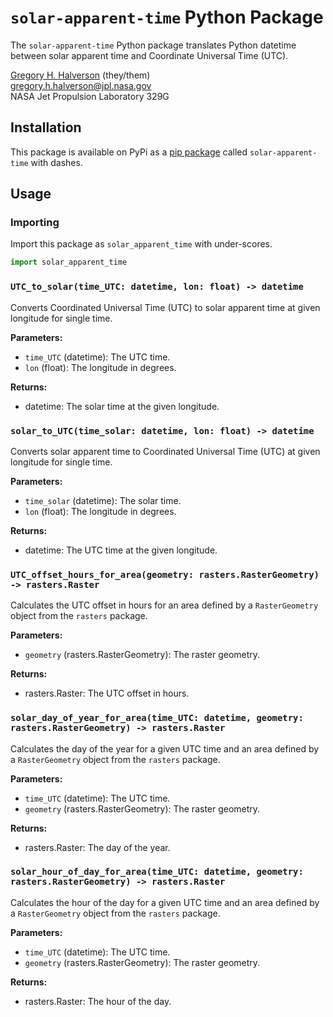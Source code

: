 # `solar-apparent-time` Python Package

The `solar-apparent-time` Python package translates Python datetime between solar apparent time and Coordinate Universal Time (UTC).

[Gregory H. Halverson](https://github.com/gregory-halverson-jpl) (they/them)<br>
[gregory.h.halverson@jpl.nasa.gov](mailto:gregory.h.halverson@jpl.nasa.gov)<br>
NASA Jet Propulsion Laboratory 329G

## Installation

This package is available on PyPi as a [pip package](https://pypi.org/project/solar-apparent-time/) called `solar-apparent-time` with dashes.

## Usage

### Importing

Import this package as `solar_apparent_time` with under-scores.

```python
import solar_apparent_time
```

### `UTC_to_solar(time_UTC: datetime, lon: float) -> datetime`

Converts Coordinated Universal Time (UTC) to solar apparent time at given longitude for single time.

**Parameters:**
- `time_UTC` (datetime): The UTC time.
- `lon` (float): The longitude in degrees.

**Returns:**
- datetime: The solar time at the given longitude.

### `solar_to_UTC(time_solar: datetime, lon: float) -> datetime`

Converts solar apparent time to Coordinated Universal Time (UTC) at given longitude for single time.

**Parameters:**
- `time_solar` (datetime): The solar time.
- `lon` (float): The longitude in degrees.

**Returns:**
- datetime: The UTC time at the given longitude.

### `UTC_offset_hours_for_area(geometry: rasters.RasterGeometry) -> rasters.Raster`

Calculates the UTC offset in hours for an area defined by a `RasterGeometry` object from the `rasters` package.

**Parameters:**
- `geometry` (rasters.RasterGeometry): The raster geometry.

**Returns:**
- rasters.Raster: The UTC offset in hours.

### `solar_day_of_year_for_area(time_UTC: datetime, geometry: rasters.RasterGeometry) -> rasters.Raster`

Calculates the day of the year for a given UTC time and an area defined by a `RasterGeometry` object from the `rasters` package.

**Parameters:**
- `time_UTC` (datetime): The UTC time.
- `geometry` (rasters.RasterGeometry): The raster geometry.

**Returns:**
- rasters.Raster: The day of the year.

### `solar_hour_of_day_for_area(time_UTC: datetime, geometry: rasters.RasterGeometry) -> rasters.Raster`

Calculates the hour of the day for a given UTC time and an area defined by a `RasterGeometry` object from the `rasters` package.

**Parameters:**
- `time_UTC` (datetime): The UTC time.
- `geometry` (rasters.RasterGeometry): The raster geometry.

**Returns:**
- rasters.Raster: The hour of the day.

